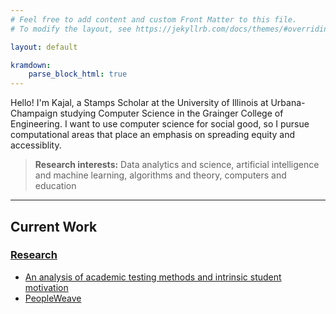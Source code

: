 ```yaml
---
# Feel free to add content and custom Front Matter to this file.
# To modify the layout, see https://jekyllrb.com/docs/themes/#overriding-theme-defaults

layout: default

kramdown: 
    parse_block_html: true
---
```


Hello! I'm Kajal, a Stamps Scholar at the University of Illinois at Urbana-Champaign studying Computer Science in the Grainger College of Engineering. I want to use computer science for social good, so I pursue computational areas that place an emphasis on spreading equity and accessiblity.

> **Research interests:** Data analytics and science, artificial intelligence and machine learning, algorithms and theory, computers and education

---
## Current Work

### [Research](/research/)
- [An analysis of academic testing methods and intrinsic student motivation](/research#testing-schedule-analysis)
- [PeopleWeave](/research#peopleweave)
  
<!-- ### [Projects](/projects/)
- <p>Reflections | Projections 2023: Attendance Management System and Analytics<p> -->